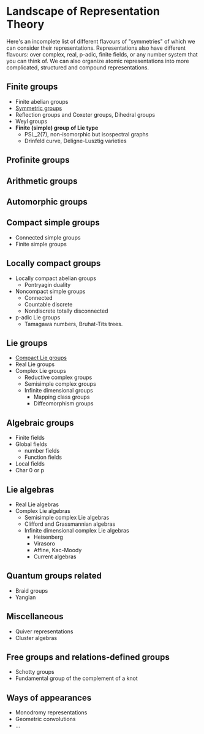 
# Landscape of Representation Theory

Here's an incomplete list of different flavours of "symmetries" of which we can consider their representations. Representations also have different flavours: over  complex, real, p-adic, finite fields, or any number system that you can think of. We can also organize atomic representations
into more complicated, structured and compound representations. 

## Finite groups
   * Finite abelian groups
   * [Symmetric groups][Symmetric groups]
   * Reflection groups and Coxeter groups, Dihedral groups
   * Weyl groups 
   * **Finite (simple) group of Lie type**
        - PSL_2(7), non-isomorphic but isospectral graphs
        - Drinfeld curve, Deligne-Lusztig varieties 

## Profinite groups

## Arithmetic groups

## Automorphic groups

## Compact simple groups
   * Connected simple groups
   * Finite simple groups

## Locally compact groups
   * Locally compact abelian groups
      - Pontryagin duality
   * Noncompact simple groups
      - Connected
      - Countable discrete
      - Nondiscrete totally disconnected
   * p-adic Lie groups
       - Tamagawa numbers, Bruhat-Tits trees.

## Lie groups
   * [Compact Lie groups][Compact Lie groups]
   * Real Lie groups
   * Complex Lie groups
      - Reductive complex groups
      - Semisimple complex groups
      - Infinite dimensional groups
         - Mapping class groups
         - Diffeomorphism groups
    
    
## Algebraic groups

   * Finite fields
   * Global fields
      - number fields
      - Function fields
   * Local fields
   * Char 0 or p
    
## Lie algebras

   * Real Lie algebras
   * Complex Lie algebras
      - Semisimple complex Lie algebras
      - Clifford and Grassmannian algebras
      - Infinite dimensional complex Lie algebras
         - Heisenberg
         - Virasoro
         - Affine, Kac-Moody
         - Current algebras

## Quantum groups related

   * Braid groups
   * Yangian

## Miscellaneous

   * Quiver representations
   * Cluster algebras

## Free groups and relations-defined groups

   * Schotty groups
   * Fundamental group of the complement of a knot

## Ways of appearances

   * Monodromy representations
   * Geometric convolutions
   * ...


[Symmetric groups]: https://projecteuclid.org/download/pdf_1/euclid.lnms/1215467416
[Compact Lie groups]: https://github.com/Waerden001/Harmonic_Analysis_Database/blob/master/Representations/Representations%20of%20classical%20compact%20Lie%20groups.pdf
